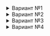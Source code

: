 <details>

<summary>Вариант №1</summary>

```sdbl
ВЫБРАТЬ
  Регистр1.Номенклатура,
  Регистр1.Цена
ИЗ РегистрСведений.ЦеныНоменклатуры КАК Регистр1
ГДЕ
  Регистр1.Период В (ВЫБРАТЬ Максимум(Период) ИЗ РегистрСведений.ЦеныНоменклатуры КАК Регистр
    ГДЕ Регистр.Номенклатура = Регистр1.Номенклатура)
```

```sql
SELECT
    T1._Fld8618RRef,
    T1._Fld8620
FROM
    dbo._InfoRg8616 T1
WHERE
    ((T1._Fld10589 = @P1))
    AND (
        T1._Period IN (
            SELECT
                MAX(T2._Period) AS Q_001_F_000_
            FROM
                dbo._InfoRg8616 T2
            WHERE
                ((T2._Fld10589 = @P2))
                AND ((T2._Fld8618RRef = T1._Fld8618RRef))
        )
    )
```

Время выполнения 0.3с. Результат 228 942

</details>

<details>

<summary>Вариант №2</summary>

```
ВЫБРАТЬ
  Регистр1.Номенклатура,
  Регистр1.Цена
ИЗ РегистрСведений.ЦеныНоменклатуры КАК Регистр1
ГДЕ
  (Регистр1.Период, Регистр1.Номенклатура) В (ВЫБРАТЬ Максимум(Период), Номенклатура ИЗ РегистрСведений.ЦеныНоменклатуры КАК Регистр сгруппировать по номенклатура)
```

```sql
SELECT
    T1._Fld8618RRef,
    T1._Fld8620
FROM
    dbo._InfoRg8616 T1
WHERE
    ((T1._Fld10589 = @P1))
    AND (
        EXISTS(
            SELECT
                1
            FROM
                dbo._InfoRg8616 T2
            WHERE
                (T2._Fld10589 = @P2)
            GROUP BY
                T2._Fld8618RRef
            HAVING
                (T1._Period = MAX(T2._Period))
                AND (T1._Fld8618RRef = T2._Fld8618RRef)
        )
    )
```

Время выполнения 0.3с. Результат 228 942

</details>

<details>

<summary>Вариант №3</summary>

```
ВЫБРАТЬ
  Регистр1.Номенклатура,
  Регистр1.Цена
ИЗ РегистрСведений.ЦеныНоменклатуры КАК Регистр1
ГДЕ
  Регистр1.Период В (ВЫБРАТЬ первые 1 Период ИЗ РегистрСведений.ЦеныНоменклатуры где Номенклатура = Регистр1.номенклатура  УПОРЯДОЧИТЬ ПО Период убыв)
```
Время выполнения 1.9с. Результат 228 942

</details>

<details>

<summary>Вариант №4</summary>

```
ВЫБРАТЬ
  Регистр1.Номенклатура,
  Регистр1.Цена
ИЗ РегистрСведений.ЦеныНоменклатуры КАК Регистр1
  ЛЕВОЕ СОЕДИНЕНИЕ РегистрСведений.ЦеныНоменклатуры КАК Регистр2
  ПО Регистр1.Номенклатура = Регистр2.Номенклатура И Регистр1.Период < Регистр2.Период
ГДЕ Регистр2.Период  IS NULL
```
Время выполнения 7с. Результат 228 942

</details>

